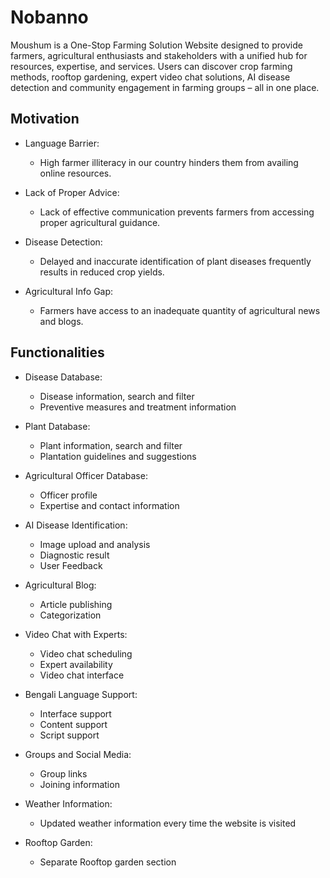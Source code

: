 # Nobanno
Moushum is a One-Stop Farming Solution Website designed to provide farmers, agricultural enthusiasts and stakeholders with a unified hub for resources, expertise, and services. Users can discover crop farming methods, rooftop gardening, expert video chat solutions, AI disease detection and community engagement in farming groups – all in one place.

## Motivation
- Language Barrier: 
  - High farmer illiteracy in our country hinders them from availing online resources.

- Lack of Proper Advice: 
  - Lack of effective communication prevents farmers from accessing proper agricultural guidance.

- Disease Detection: 
  - Delayed and inaccurate identification of plant diseases frequently results in reduced crop yields.

- Agricultural Info Gap: 
  - Farmers have access to an inadequate quantity of agricultural news and blogs.
 
  
## Functionalities
- Disease Database: 
  - Disease information, search and filter
  - Preventive measures and treatment information

- Plant Database: 
  - Plant information, search and filter
  - Plantation guidelines and suggestions

- Agricultural Officer Database: 
  - Officer profile
  - Expertise and contact information

- AI Disease Identification: 
  - Image upload and analysis
  - Diagnostic result
  - User Feedback

- Agricultural Blog: 
  - Article publishing
  - Categorization

- Video Chat with Experts: 
  - Video chat scheduling
  - Expert availability
  - Video chat interface

- Bengali Language Support: 
  - Interface support
  - Content support
  - Script support

- Groups and Social Media: 
  - Group links
  - Joining information

- Weather Information: 
  - Updated weather information every time the website is visited

- Rooftop Garden: 
  - Separate Rooftop garden section
